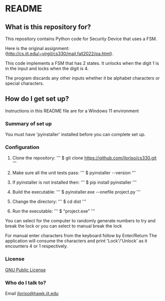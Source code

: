 # README #

## What is this repository for? ##

This repository contains Python code for Security Device that uses a FSM.

Here is the original assignment:
(http://cs.iit.edu/~virgil/cs330/mail.fall2022/pa.html).

This code implements a FSM that has 2 states. It unlocks when the digit 1 is in the input and locks when the digit is 4.

The program discards any other inputs whether it be 
alphabet characters or special characters.

## How do I get set up? ##

Instructions in this README file are for a Windows 11 environment

### Summary of set up ###

You must have 'pyinstaller' installed before you can complete set up.

### Configuration ###

1. Clone the repository:
'''
$ git clone https://github.com/jloriso/cs330.git
'''

2. Make sure all the unit tests pass:
'''
$ pyinstaller --version
'''

3. If pyinstaller is not installed then:
'''
$ pip install pyinstaller
'''

4. Build the executable:
'''
$ pyinstaller.exe --onefile project.py
'''

5. Change the directory:
'''
$ cd dist
'''

6. Run the executable:
'''
$ "project.exe"
'''

You can select for the computer to randomly generate numbers to try and break the lock
or you can select to manual break the lock

For manual enter characters from the keyboard follow by Enter/Return
The application will consume the characters and print 'Lock'/'Unlock' as it encounters 4 or 1 respectively.

### License ###

[GNU Public License](https://www.gnu.org/licenses/gpt-3.0.html)

### Who do I talk to? ###

Email jloriso@hawk.iit.edu